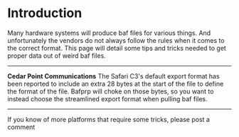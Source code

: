 # Introduction #

Many hardware systems will produce baf files for various things.  And unfortunately the vendors do not always follow the rules when it comes to the correct format.  This page will detail some tips and tricks needed to get proper data out of weird baf files.


---

**Cedar Point Communications**
The Safari C3's default export format has been reported to include an extra 28 bytes at the start of the file to define the format of the file.  Bafprp will choke on those bytes, so you want to instead choose the streamlined export format when pulling baf files.


---

If you know of more platforms that require some tricks, please post a comment